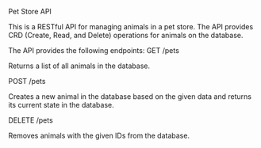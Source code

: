 Pet Store API

This is a RESTful API for managing animals in a pet store. The API provides CRD (Create, Read, and Delete) operations for animals on the database.


The API provides the following endpoints:
GET /pets

Returns a list of all animals in the database.

POST /pets

Creates a new animal in the database based on the given data and returns its current state in the database.


DELETE /pets

Removes animals with the given IDs from the database.
